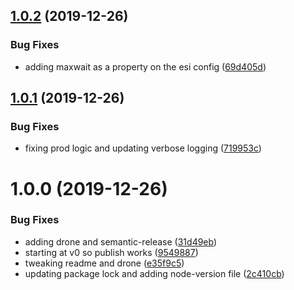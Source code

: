 ## [1.0.2](https://github.com/meltwater/esi-include-webpack-plugin/compare/v1.0.1...v1.0.2) (2019-12-26)


### Bug Fixes

* adding maxwait as a property on the esi config ([69d405d](https://github.com/meltwater/esi-include-webpack-plugin/commit/69d405d714d7590dda978df1b626f37f3fc3da54))

## [1.0.1](https://github.com/meltwater/esi-include-webpack-plugin/compare/v1.0.0...v1.0.1) (2019-12-26)


### Bug Fixes

* fixing prod logic and updating verbose logging ([719953c](https://github.com/meltwater/esi-include-webpack-plugin/commit/719953c024d9f21ae7ed1fe3de094fcc7d6647ea))

# 1.0.0 (2019-12-26)


### Bug Fixes

* adding drone and semantic-release ([31d49eb](https://github.com/meltwater/esi-include-webpack-plugin/commit/31d49eb623cbf92cf8c19021cdbb9c1af1a87f6b))
* starting at v0 so publish works ([9549887](https://github.com/meltwater/esi-include-webpack-plugin/commit/95498876102e5b8a20b860f7cdb293814ab1a03c))
* tweaking readme and drone ([e35f9c5](https://github.com/meltwater/esi-include-webpack-plugin/commit/e35f9c510f003cea33e207784bc4d6a260e0ac2e))
* updating package lock and adding node-version file ([2c410cb](https://github.com/meltwater/esi-include-webpack-plugin/commit/2c410cb6b393e94dcc1ae1c1ca7eba0a86259c9e))
